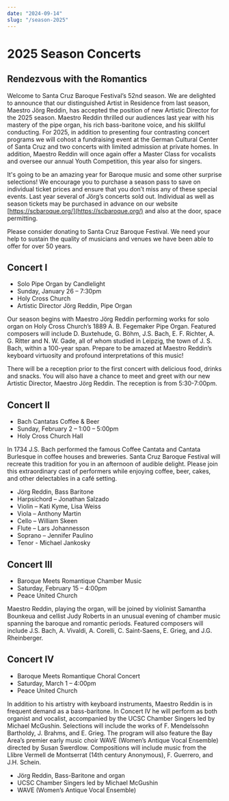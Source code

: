 ```yaml
---
date: "2024-09-14"
slug: "/season-2025"
---
```


# 2025 Season Concerts

## Rendezvous with the Romantics

Welcome to Santa Cruz Baroque Festival’s 52nd season. We are delighted to announce that our distinguished Artist in Residence from last season, Maestro Jörg Reddin, has accepted the position of new Artistic Director for the 2025 season. Maestro Reddin thrilled our audiences last year with his mastery of the pipe organ, his rich bass-baritone voice, and his skillful conducting. For 2025, in addition to presenting four contrasting concert programs we will cohost a fundraising event at the German Cultural Center of Santa Cruz and two concerts with limited admission at private homes. In addition, Maestro Reddin will once again offer a Master Class for vocalists and oversee our annual Youth Competition, this year also for singers. 

It's going to be an amazing year for Baroque music and some other surprise selections! We encourage you to purchase a season pass to save on individual ticket prices and ensure that you don’t miss any of these special events. Last year several of Jörg’s concerts sold out. Individual as well as season tickets may be purchased in advance on our website [https://scbaroque.org/](https://scbaroque.org/) and also at the door, space permitting.

Please consider donating to Santa Cruz Baroque Festival. We need your help to sustain the quality of musicians and venues we have been able to offer for over 50 years.

## Concert I
* Solo Pipe Organ by Candlelight
* Sunday, January 26 – 7:30pm
* Holy Cross Church
* Artistic Director Jörg Reddin, Pipe Organ

Our season begins with Maestro Jörg Reddin performing works for solo organ on Holy Cross Church’s 1889 A. B. Fegemaker Pipe Organ. Featured composers will include D. Buxtehude, G. Böhm, J.S. Bach, E. F. Richter, A. G. Ritter and N. W. Gade, all of whom studied in Leipzig, the town of J. S. Bach, within a 100-year span. Prepare to be amazed at Maestro Reddin’s keyboard virtuosity and profound interpretations of this music!

There will be a reception prior to the first concert with delicious food, drinks and snacks. You will also have a chance to meet and greet with our new Artistic Director, Maestro Jörg Reddin. The reception is from 5:30-7:00pm.


## Concert II
* Bach Cantatas Coffee & Beer
* Sunday, February 2 – 1:00 – 5:00pm
* Holy Cross Church Hall

In 1734 J.S. Bach performed the famous Coffee Cantata and Cantata Burlesque in coffee houses and breweries.  Santa Cruz Baroque Festival will recreate this tradition for you in an afternoon of audible delight.  Please join this extraordinary cast of performers while enjoying coffee, beer, cakes, and other delectables in a café setting.

* Jörg Reddin, Bass Baritone
* Harpsichord – Jonathan Salzado
* Violin – Kati Kyme, Lisa Weiss
* Viola – Anthony Martin
* Cello – William Skeen
* Flute – Lars Johannesson
* Soprano – Jennifer Paulino
* Tenor - Michael Jankosky


## Concert III 
* Baroque Meets Romantique Chamber Music
* Saturday, February 15 – 4:00pm
* Peace United Church

Maestro Reddin, playing the organ, will be joined by violinist Samantha Bounkeua and cellist Judy Roberts in an unusual evening of chamber music spanning the baroque and romantic periods. Featured composers will include J.S. Bach, A. Vivaldi, A. Corelli, C. Saint-Saens, E. Grieg, and J.G. Rheinberger.


## Concert IV
* Baroque Meets Romantique Choral Concert
* Saturday, March 1 – 4:00pm
* Peace United Church

In addition to his artistry with keyboard instruments, Maestro Reddin is in frequent demand as a bass-baritone. In Concert IV he will perform as both organist and vocalist, accompanied by the UCSC Chamber Singers led by Michael McGushin. Selections will include the works of F. Mendelssohn Bartholdy, J. Brahms, and E. Grieg.  The program will also feature the Bay Area’s premier early music choir WAVE (Women’s Antique Vocal Ensemble) directed by Susan Swerdlow. Compositions will include music from the Llibre Vermell de Montserrat (14th century Anonymous), F. Guerrero, and J.H. Schein. 

* Jörg Reddin, Bass-Baritone and organ
* UCSC Chamber Singers led by Michael McGushin
* WAVE (Women’s Antique Vocal Ensemble)

